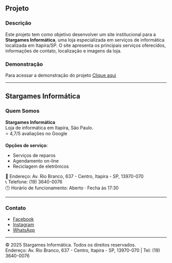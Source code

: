 ## Projeto

### Descrição
Este projeto tem como objetivo desenvolver um site institucional para a **Stargames Informática**, uma loja especializada em serviços de informática localizada em Itapira/SP. O site apresenta os principais serviços oferecidos, informações de contato, localização e imagens da loja.

### Demonstração
Para acessar a demonstração do projeto <a href="https://stargames-informatica.netlify.app/" target="_blank">Clique aqui</a>

---

## Stargames Informática

### Quem Somos
**Stargames Informática**  
Loja de informática em Itapira, São Paulo.  
⭐ 4,7/5 avaliações no Google

**Opções de serviço:**  
- Serviços de reparos  
- Agendamento on-line  
- Reciclagem de eletrônicos  

📍 Endereço: Av. Rio Branco, 637 - Centro, Itapira - SP, 13970-070  
📞 Telefone: (19) 3640-0076  
🕒 Horário de funcionamento: Aberto ⋅ Fecha às 17:30

---

### Contato

- [Facebook](https://www.facebook.com/stargamesinformatica/?locale=pt_BR)
- [Instagram](https://www.instagram.com/stargamesitapira/)
- [WhatsApp](https://api.whatsapp.com/send/?phone=19993262389&text&type=phone_number&app_absent=)

---

© 2025 Stargames Informática. Todos os direitos reservados.  
Endereço: Av. Rio Branco, 637 - Centro, Itapira - SP, 13970-070 | Tel: (19) 3640-0076
